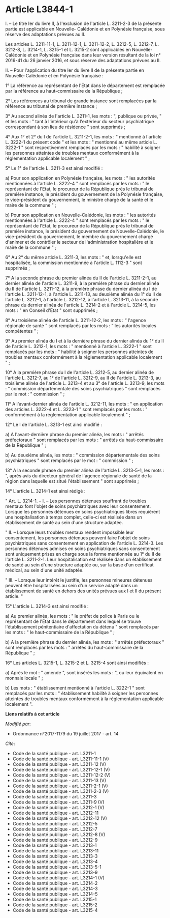 # Article L3844-1

I. – Le titre Ier du livre II, à l'exclusion de l'article L. 3211-2-3 de la présente partie est applicable en Nouvelle-
Calédonie et en Polynésie française, sous réserve des adaptations prévues au II. 

Les articles L. 3211-11-1, L. 3211-12-1, L. 3211-12-2, L. 3212-5, L. 3212-7, L. 3212-8, L. 3214-1, L. 3215-1 et L. 3215-2
sont applicables en Nouvelle-Calédonie et en Polynésie française dans leur version résultant de la loi n° 2016-41 du 26
janvier 2016, et sous réserve des adaptations prévues au II. 

II. – Pour l'application du titre Ier du livre II de la présente partie en Nouvelle-Calédonie et en Polynésie française : 

1° La référence au représentant de l'Etat dans le département est remplacée par la référence au haut-commissaire de la
République ; 

2° Les références au tribunal de grande instance sont remplacées par la référence au tribunal de première instance ; 

3° Au second alinéa de l'article L. 3211-1, les mots : ", publique ou privée, " et les mots : " tant à l'intérieur qu'à
l'extérieur du secteur psychiatrique correspondant à son lieu de résidence " sont supprimés ; 

4° Aux 1° et 2° du I de l'article L. 3211-2-1, les mots : " mentionné à l'article L. 3222-1 du présent code " et les mots : "
mentionné au même article L. 3222-1 " sont respectivement remplacés par les mots : " habilité à soigner les personnes
atteintes de troubles mentaux conformément à la réglementation applicable localement " ; 

5° Le 1° de l'article L. 3211-3 est ainsi modifié : 

a) Pour son application en Polynésie française, les mots : " les autorités mentionnées à l'article L. 3222-4 " sont remplacés
par les mots : " le représentant de l'Etat, le procureur de la République près le tribunal de première instance, le président
du gouvernement de la Polynésie française, le vice-président du gouvernement, le ministre chargé de la santé et le maire de
la commune " ; 

b) Pour son application en Nouvelle-Calédonie, les mots : " les autorités mentionnées à l'article L. 3222-4 " sont remplacés
par les mots : " le représentant de l'Etat, le procureur de la République près le tribunal de première instance, le président
du gouvernement de Nouvelle-Calédonie, le vice-président du gouvernement, le membre du gouvernement chargé d'animer et de
contrôler le secteur de l'administration hospitalière et le maire de la commune " ; 

6° Au 2° du même article L. 3211-3, les mots : " et, lorsqu'elle est hospitalisée, la commission mentionnée à l'article L.
1112-3 " sont supprimés ; 

7° A la seconde phrase du premier alinéa du II de l'article L. 3211-2-1, au dernier alinéa de l'article L. 3211-9, à la
première phrase du dernier alinéa du II de l'article L. 3211-12, à la première phrase du dernier alinéa du I de l'article L.
3211-12-1, à l'article L. 3211-13, au deuxième alinéa du 1° du II de l'article L. 3212-1, à l'article L. 3212-12, à l'article
L. 3213-11, à la seconde phrase du dernier alinéa de l'article L. 3214-2 et à l'article L. 3214-5, les mots : " en Conseil
d'Etat " sont supprimés ; 

8° Au troisième alinéa de l'article L. 3211-12-2, les mots : “ l'agence régionale de santé ” sont remplacés par les mots : “
les autorités locales compétentes ” ; 

9° Au premier alinéa du I et à la dernière phrase du dernier alinéa du 1° du II de l'article L. 3212-1, les mots : "
mentionné à l'article L. 3222-1 " sont remplacés par les mots : " habilité à soigner les personnes atteintes de troubles
mentaux conformément à la réglementation applicable localement " ; 

10° A la première phrase du I de l'article L. 3212-5, au dernier alinéa de l'article L. 3212-7, au 1° de l'article L. 3212-9,
au II de l'article L. 3213-3, au troisième alinéa de l'article L. 3213-4 et au 3° de l'article L. 3213-9, les mots : "
commission départementale des soins psychiatriques " sont remplacés par le mot : " commission " ; 

11° A l'avant-dernier alinéa de l'article L. 3212-11, les mots : " en application des articles L. 3222-4 et L. 3223-1 " sont
remplacés par les mots : " conformément à la réglementation applicable localement " ; 

12° Le I de l'article L. 3213-1 est ainsi modifié : 

a) A l'avant-dernière phrase du premier alinéa, les mots : " arrêtés préfectoraux " sont remplacés par les mots : " arrêtés
du haut-commissaire de la République " ; 

b) Au deuxième alinéa, les mots : " commission départementale des soins psychiatriques " sont remplacés par le mot : "
commission " ; 

13° A la seconde phrase du premier alinéa de l'article L. 3213-5-1, les mots : ", après avis du directeur général de l'agence
régionale de santé de la région dans laquelle est situé l'établissement " sont supprimés ; 

14° L'article L. 3214-1 est ainsi rédigé : 

" Art. L. 3214-1. – I. – Les personnes détenues souffrant de troubles mentaux font l'objet de soins psychiatriques avec leur
consentement. Lorsque les personnes détenues en soins psychiatriques libres requièrent une hospitalisation à temps complet,
celle-ci est réalisée dans un établissement de santé au sein d'une structure adaptée. 

" II. – Lorsque leurs troubles mentaux rendent impossible leur consentement, les personnes détenues peuvent faire l'objet de
soins psychiatriques sans consentement en application de l'article L. 3214-3. Les personnes détenues admises en soins
psychiatriques sans consentement sont uniquement prises en charge sous la forme mentionnée au 1° du II de l'article L.
3211-2-1. Leur hospitalisation est réalisée dans un établissement de santé au sein d'une structure adaptée ou, sur la base
d'un certificat médical, au sein d'une unité adaptée. 

" III. – Lorsque leur intérêt le justifie, les personnes mineures détenues peuvent être hospitalisées au sein d'un service
adapté dans un établissement de santé en dehors des unités prévues aux I et II du présent article. " 

15° L'article L. 3214-3 est ainsi modifié : 

a) Au premier alinéa, les mots : " le préfet de police à Paris ou le représentant de l'Etat dans le département dans lequel
se trouve l'établissement pénitentiaire d'affectation du détenu " sont remplacés par les mots : " le haut-commissaire de la
République " ; 

b) A la première phrase du dernier alinéa, les mots : " arrêtés préfectoraux " sont remplacés par les mots : " arrêtés du
haut-commissaire de la République " ; 

16° Les articles L. 3215-1, L. 3215-2 et L. 3215-4 sont ainsi modifiés : 

a) Après le mot : " amende ", sont insérés les mots : ", ou leur équivalent en monnaie locale " ; 

b) Les mots : " établissement mentionné à l'article L. 3222-1 " sont remplacés par les mots : " établissement habilité à
soigner les personnes atteintes de troubles mentaux conformément à la réglementation applicable localement ".

**Liens relatifs à cet article**

_Modifié par_:

  - Ordonnance n°2017-1179 du 19 juillet 2017 - art. 14

_Cite_:

  - Code de la santé publique - art. L3211-1
  - Code de la santé publique - art. L3211-11-1 (V)
  - Code de la santé publique - art. L3211-12 (V)
  - Code de la santé publique - art. L3211-12-1 (V)
  - Code de la santé publique - art. L3211-12-2 (V)
  - Code de la santé publique - art. L3211-13 (V)
  - Code de la santé publique - art. L3211-2-1 (V)
  - Code de la santé publique - art. L3211-2-3 (V)
  - Code de la santé publique - art. L3211-3
  - Code de la santé publique - art. L3211-9 (V)
  - Code de la santé publique - art. L3212-1 (V)
  - Code de la santé publique - art. L3212-11
  - Code de la santé publique - art. L3212-12 (V)
  - Code de la santé publique - art. L3212-5
  - Code de la santé publique - art. L3212-7
  - Code de la santé publique - art. L3212-8 (V)
  - Code de la santé publique - art. L3212-9
  - Code de la santé publique - art. L3213-1
  - Code de la santé publique - art. L3213-11
  - Code de la santé publique - art. L3213-3
  - Code de la santé publique - art. L3213-4
  - Code de la santé publique - art. L3213-5-1
  - Code de la santé publique - art. L3213-9
  - Code de la santé publique - art. L3214-1 (V)
  - Code de la santé publique - art. L3214-2
  - Code de la santé publique - art. L3214-3
  - Code de la santé publique - art. L3214-5
  - Code de la santé publique - art. L3215-1
  - Code de la santé publique - art. L3215-2
  - Code de la santé publique - art. L3215-4
